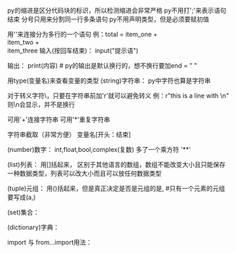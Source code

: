 py的缩进是区分代码块的标识，所以检测缩进会非常严格
py不用打';'来表示语句结束   分号只用来分割同一行多条语句
py不用声明类型，但是必须要赋初值

用'\'来连接分为多行的一个语句
例：total = item_one + \
        item_two + \
        item_three
输入(按回车结束)：
    input("提示语")
    
输出：
    print(内容) # py的输出是默认换行的，想不换行要加end = " "


用type(变量名)来查看变量的类型
(string)字符串：
    py中字符也算是字符串

   对于转义字符\，只要在字符串前加'r'就可以避免转义
   例：r"this is a line with \n" 则\n会显示，并不是换行
    
   可用'+'连接字符串    可用'*'重复字符串
    
   字符串截取（非常方便）  变量名[开头：结束]

(number)数字：
     int,float,bool,complex(复数)
     多了一个乘方符 '**' 
     
(list)列表：
    用[]括起来，
    区别于其他语言的数组，数组不能改变大小且只能保存一种数据类型，列表可以改大小而且可以放任何数据类型
    
(tuple)元组：
    用()括起来，但是真正决定是否是元组的是,   #只有一个元素的元组要写成(a,)
    
(set)集合：

(dictionary)字典：

import 与 from...import用法：
